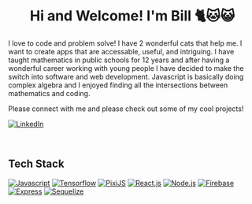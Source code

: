 <div>
<h1 align="center">Hi and Welcome! I'm Bill 🐈🐱😺</h1>
<p align="left">I love to code and problem solve! I have 2 wonderful cats that help me. I want to create apps that are accessable, useful, and intriguing. I have taught mathematics in public schools for 12 years and after having a wonderful career working with young people I have decided to make the switch into software and web development. Javascript is basically doing complex algebra and I enjoyed finding all the intersections between mathematics and coding.

Please connect with me and please check out some of my cool projects!
</p>
</div>

[![LinkedIn][LinkedIn]][LinkedIn-url]

<br/>

<h2>Tech Stack</h2>

[![Javascript][Javascript]][Javascript-url]
[![Tensorflow][Tensorflow]][Tensorflow-url]
[![PixiJS][PixiJS]][PixiJS-url]
[![React.js][React.js]][React-url]
[![Node.js][Node.js]][Node.js-url]
[![Firebase][Firebase]][Firebase-url]
[![Express][Express]][Express-url]
[![Sequelize][Sequelize]][Sequelize-url]
  


<!--Vars-->

[React.js]: https://img.shields.io/badge/React-20232A?style=for-the-badge&logo=react&logoColor=61DAFB
[React-url]: https://reactjs.org/

[Node.js]: https://img.shields.io/badge/Node.js-43853D?style=for-the-badge&logo=node.js&logoColor=white
[Node.js-url]: https://nodejs.org/en/

[Tensorflow]: https://img.shields.io/badge/TensorFlow-FF6F00?style=for-the-badge&logo=tensorflow&logoColor=white
[Tensorflow-url]: https://www.tensorflow.org/

[Javascript]: https://img.shields.io/badge/JavaScript-F7DF1E?style=for-the-badge&logo=javascript&logoColor=black
[Javascript-url]: https://www.javascript.com/

[Firebase]: https://img.shields.io/badge/Firebase-039BE5?style=for-the-badge&logo=Firebase&logoColor=white
[Firebase-url]: https://firebase.google.com/

[PixiJS]: https://img.shields.io/badge/pixiJS-eb1e62?style=for-the-badge&logo=javascript&logoColor=white
[PixiJS-url]: https://pixijs.com/

[Express]:https://img.shields.io/badge/Express-blue?sytle=for-the-badge&logo=Express&logoColor=white
[Express-url]:https://expressjs.com/

[Sequelize]:https://img.shields.io/badge/Sequelize-ADD8E6?style=for-the-badge&logo=Sequelize&logoColor=blue
[Sequelize-url]:https://sequelize.org/

[LinkedIn]:https://img.shields.io/badge/LinkedIn-0072b1?style=for-the-badge&logo=LinkedIn&logoColor=white
[LinkedIn-url]:https://www.linkedin.com/in/williammunkacsy/